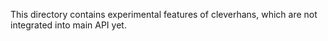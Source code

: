 This directory contains experimental features of cleverhans, which are not
integrated into main API yet.

